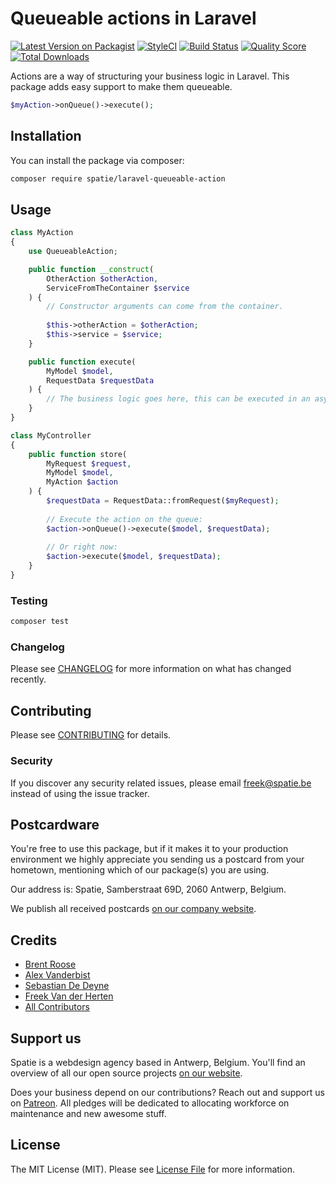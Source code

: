 # Queueable actions in Laravel

[![Latest Version on Packagist](https://img.shields.io/packagist/v/spatie/laravel-queueable-actions.svg?style=flat-square)](https://packagist.org/packages/spatie/laravel-queueable-action)
[![StyleCI](https://github.styleci.io/repos/170877229/shield?branch=master)](https://github.styleci.io/repos/170877229)
[![Build Status](https://img.shields.io/travis/spatie/laravel-queueable-actions/master.svg?style=flat-square)](https://travis-ci.org/spatie/laravel-queueable-action)
[![Quality Score](https://img.shields.io/scrutinizer/g/spatie/laravel-queueable-actions.svg?style=flat-square)](https://scrutinizer-ci.com/g/spatie/laravel-queueable-action)
[![Total Downloads](https://img.shields.io/packagist/dt/spatie/laravel-queueable-actions.svg?style=flat-square)](https://packagist.org/packages/spatie/laravel-queueable-action)

Actions are a way of structuring your business logic in Laravel. 
This package adds easy support to make them queueable.

```php
$myAction->onQueue()->execute();
```

## Installation

You can install the package via composer:

```bash
composer require spatie/laravel-queueable-action
```

## Usage

``` php
class MyAction
{
    use QueueableAction;

    public function __construct(
        OtherAction $otherAction,
        ServiceFromTheContainer $service
    ) {
        // Constructor arguments can come from the container.
    
        $this->otherAction = $otherAction;
        $this->service = $service;
    }

    public function execute(
        MyModel $model,
        RequestData $requestData
    ) {
        // The business logic goes here, this can be executed in an async job.
    }
}
```

```php
class MyController
{
    public function store(
        MyRequest $request,
        MyModel $model,
        MyAction $action
    ) {
        $requestData = RequestData::fromRequest($myRequest);
        
        // Execute the action on the queue:
        $action->onQueue()->execute($model, $requestData);
        
        // Or right now:
        $action->execute($model, $requestData);
    }
}
```

### Testing

``` bash
composer test
```

### Changelog

Please see [CHANGELOG](CHANGELOG.md) for more information on what has changed recently.

## Contributing

Please see [CONTRIBUTING](CONTRIBUTING.md) for details.

### Security

If you discover any security related issues, please email freek@spatie.be instead of using the issue tracker.

## Postcardware

You're free to use this package, but if it makes it to your production environment we highly appreciate you sending us a postcard from your hometown, mentioning which of our package(s) you are using.

Our address is: Spatie, Samberstraat 69D, 2060 Antwerp, Belgium.

We publish all received postcards [on our company website](https://spatie.be/en/opensource/postcards).

## Credits

- [Brent Roose](https://github.com/brendt)
- [Alex Vanderbist](https://github.com/alexvanderbist)
- [Sebastian De Deyne](https://github.com/sebdedeyne)
- [Freek Van der Herten](https://github.com/freekmurze)
- [All Contributors](../../contributors)

## Support us

Spatie is a webdesign agency based in Antwerp, Belgium. You'll find an overview of all our open source projects [on our website](https://spatie.be/opensource).

Does your business depend on our contributions? Reach out and support us on [Patreon](https://www.patreon.com/spatie). 
All pledges will be dedicated to allocating workforce on maintenance and new awesome stuff.

## License

The MIT License (MIT). Please see [License File](LICENSE.md) for more information.
